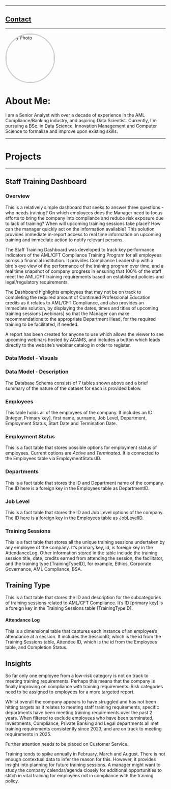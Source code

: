 #       
* * *
## [Contact](./contact.md)
* * *


<img src="https://media.licdn.com/dms/image/v2/C4E03AQEv4RXCekqU_w/profile-displayphoto-shrink_800_800/profile-displayphoto-shrink_800_800/0/1534002520117?e=1753920000&v=beta&t=2E5gE2OS8GrbyiLFLEeSolaDUhzz438p6U9fTRv-ktI" alt="My Photo" 
     style="width:150px; height:150px; border-radius:50%; border: 3px solid #ccc;">
     
# About Me:

I am a Senior Analyst with over a decade of experience in the AML Compliance/Banking industry, and aspiring Data Scientist. Currently, I'm pursuing a BSc. in Data Science, Innovation Management and Computer Science to formalize and improve upon existing skills.

* * *

# Projects


* * *

## Staff Training Dashboard

### Overview

 This is a relatively simple dashboard that seeks to answer three questions - who needs training? On which employees does the Manager need to focus efforts to bring the company into compliance and reduce risk exposure due to lack of training? When will upcoming training sessions take place? How can the manager quickly act on the information available? This solution provides immediate in-report access to real time information on upcoming training and immediate action to notify relevant persons.

The Staff Training Dashboard was developed to track key performance indicators of the AML/CFT Compliance Training Program for all employees across a financial institution. It provides Compliance Leadership with a bird's eye view of the performance of the training program over time, and a real time snapshot of company progress in ensuring that 100% of the staff meet the AML/CFT training requirements based on established policies and legal/regulatory requirements. 

The Dashboard highlights employees that may not be on track to completing the required amount of Continued Professional Education credits as it relates to AML/CFT Compliance, and also provides an immediate solution, by displaying the dates, times and titles of upcoming training sessions [webinars] so that the Manager can make recommendations to the appropriate Department Head, for the required training to be facilitated, if needed. 

 A report has been created for anyone to use which allows the viewer to see upcoming webinars hosted by ACAMS, and includes a button which leads directly to the website’s webinar catalog in order to register.


### Data Model - Visuals



### Data Model - Description

 The Database Schema consists of 7 tables shown above and a brief summary of the nature of the dataset for each is provided below.

### Employees

This table holds all of the employees of the company. It includes an ID [Integer, Primary key], first name, surname, Job Level, Department, Employment Status, Start Date and Termination Date. 

### Employment Status

This is a fact table that stores possible options for employment status of employees. Current options are *Active* and *Terminated.* It is connected to the Employees table via EmploymentStatusID.

### Departments

This is a fact table that stores the ID and Department name of the company. The ID here is a foreign key in the Employees table as DepartmentID.

### Job Level

This is a fact table that stores the ID and Job Level options of the company. The ID here is a foreign key in the Employees table as JobLevelID.

### Training Sessions

This is a fact table that stores all the unique training sessions undertaken by any employee of the company. It’s primary key, id, is foreign key in the AttendanceLog. Other information stored in the table include the training session title, date, credits earned from attending the session, the facilitator, and the training type [TrainingTypeID], for example, Ethics, Corporate Governance, AML Compliance, BSA.

## Training Type

This is a fact table that stores the ID and description for the subcategories of training sessions related to AML/CFT Compliance. It’s ID [primary key] is a foreign key in the Training Sessions table [TrainingTypeID].

#### Attendance Log

This is a dimensional table that captures each instance of an employee’s attendance at a session. It includes the SessionID, which is the id from the Training Sessions table, Attendee ID, which is the id from the Employees table, and Completion Status.

## Insights

So far only one employee from a low-risk category is not on track to meeting training requirements. Perhaps this means that the company is finally improving on compliance with training requirements. Risk categories need to be assigned to employees for a more targeted report.

Whilst overall the company appears to have struggled and has not been hitting targets as it relates to meeting staff training requirements, specific departments have been meeting training requirements over the past 2 years. When filtered to exclude employees who have been terminated, Investments, Compliance, Private Banking and Legal departments all met training requirements consistently since 2023, and are on track to meeting requirements in 2025.

Further attention needs to be placed on Customer Service.

Training tends to spike annually in February, March and August. There is not enough contextual data to infer the reason for this. However, it provides insight into planning for future training sessions. A manager might want to study the company calendar/agenda closely for additional opportunities to stitch in vital training for employees not in compliance with the training policy.


